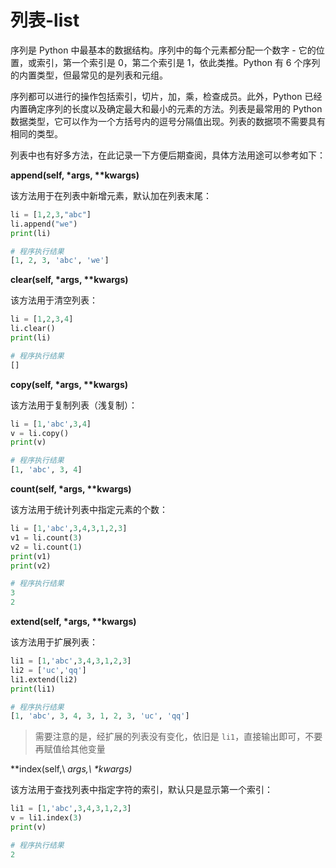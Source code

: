 # 列表-list

序列是 Python 中最基本的数据结构。序列中的每个元素都分配一个数字 - 它的位置，或索引，第一个索引是 0，第二个索引是 1，依此类推。Python 有 6 个序列的内置类型，但最常见的是列表和元组。

序列都可以进行的操作包括索引，切片，加，乘，检查成员。此外，Python 已经内置确定序列的长度以及确定最大和最小的元素的方法。列表是最常用的 Python 数据类型，它可以作为一个方括号内的逗号分隔值出现。列表的数据项不需要具有相同的类型。

列表中也有好多方法，在此记录一下方便后期查阅，具体方法用途可以参考如下：

**append(self, \*args, \*\*kwargs)**

该方法用于在列表中新增元素，默认加在列表末尾：

```python
li = [1,2,3,"abc"]
li.append("we")
print(li)

# 程序执行结果
[1, 2, 3, 'abc', 'we']
```

**clear(self, \*args, \*\*kwargs)**

该方法用于清空列表：

```python
li = [1,2,3,4]
li.clear()
print(li)

# 程序执行结果
[]
```

**copy(self, \*args, \*\*kwargs)**

该方法用于复制列表（浅复制）：

```python
li = [1,'abc',3,4]
v = li.copy()
print(v)

# 程序执行结果
[1, 'abc', 3, 4]
```

**count(self, \*args, \*\*kwargs)**

该方法用于统计列表中指定元素的个数：

```python
li = [1,'abc',3,4,3,1,2,3]
v1 = li.count(3)
v2 = li.count(1)
print(v1)
print(v2)

# 程序执行结果
3
2
```

**extend(self, \*args, \*\*kwargs)**

该方法用于扩展列表：

```python
li1 = [1,'abc',3,4,3,1,2,3]
li2 = ['uc','qq']
li1.extend(li2)
print(li1)

# 程序执行结果
[1, 'abc', 3, 4, 3, 1, 2, 3, 'uc', 'qq']
```

>  需要注意的是，经扩展的列表没有变化，依旧是 `li1`，直接输出即可，不要再赋值给其他变量

**index(self,\ *args,\ *\*kwargs)**

该方法用于查找列表中指定字符的索引，默认只是显示第一个索引：

```python
li1 = [1,'abc',3,4,3,1,2,3]
v = li1.index(3)
print(v)

# 程序执行结果
2
```

